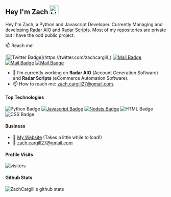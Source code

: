 ## Hey I'm Zach <img src="https://user-images.githubusercontent.com/1303154/88677602-1635ba80-d120-11ea-84d8-d263ba5fc3c0.gif" width="28px" alt="hi">

Hey I'm Zach, a Python and Javascript Developer. Currently Managing and developing [Radar AIO](https://twitter.com/Radar_AIO) and [Radar Scripts](https://twitter.com/RadarScripts). Most of my repositories are private but I have the odd public project.

:mailbox: Reach me!

[![Twitter Badge](https://img.shields.io/badge/-@zachcargill_-1ca0f1?style=flat&labelColor=1ca0f1&logo=twitter&logoColor=white&link=https://twitter.com/zachcargill_)](https://twitter.com/zachcargill_) [![Mail Badge](https://img.shields.io/badge/-Sandal-e74c3c?style=flat&labelColor=e74c3c&logo=youtube&logoColor=white)](https://www.youtube.com/channel/UCKKHkFHz4UQKYulN3k7uliA) [![Mail Badge](https://img.shields.io/badge/-@zachcargill-e84393?style=flat&labelColor=e84393&logo=instagram&logoColor=white)](https://instagram.com/zachcargill) [![Mail Badge](https://img.shields.io/badge/-zachcargill-c0392b?style=flat&labelColor=c0392b&logo=gmail&logoColor=white)](mailto:zach.cargill27@gmail.com)

<!-- TODO: Add last video link -->

- 🔭 I’m currently working on **Radar AIO** (Account Generation Software) and **Radar Scripts** (eCommerce Automation Software).
- 📫 How to reach me: zach.cargill27@gmail.com.

#### Top Technologies

<!-- TODO: Make technologies links takes you to repositories -->

![Python Badge](https://img.shields.io/badge/-Python-4584b6?style=for-the-badge&labelColor=black&logo=python&logoColor=4584b6) [![Javascript Badge](https://img.shields.io/badge/-Javascript-F0DB4F?style=for-the-badge&labelColor=black&logo=javascript&logoColor=F0DB4F)](#)  [![Nodejs Badge](https://img.shields.io/badge/-Nodejs-3C873A?style=for-the-badge&labelColor=black&logo=node.js&logoColor=3C873A)](#) ![HTML Badge](https://img.shields.io/badge/-HTML-e34c26?style=for-the-badge&labelColor=black&logo=html5&logoColor=e34c26) ![CSS Badge](https://img.shields.io/badge/-CSS-264de4?style=for-the-badge&labelColor=black&logo=css3&logoColor=264de4)

#### Business
- :paperclip: [My Website](https://zachcargill.com/) (Takes a little while to load!)
- :email: zach.cargill27@gmail.com


#### Profile Visits 

 ![visitors](https://visitor-badge.glitch.me/badge?page_id=SandalDev.SandalDev)

#### Github Stats
 ![ZachCargill's github stats](https://github-readme-stats.vercel.app/api?username=ZachCargill&hide=contribs,prs&theme=tokyonight)



